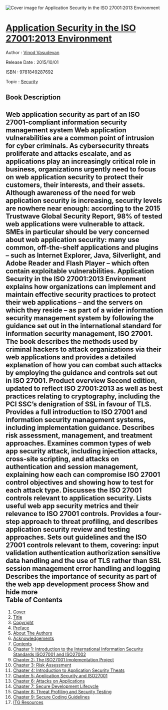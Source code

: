 ![Cover image for Application Security in the ISO 27001:2013 Environment](https://imgdetail.ebookreading.net/cover/cover/security/EB9781849287692.jpg)

[Application Security in the ISO 27001:2013 Environment](https://ebookreading.net/view/book/Application+Security+in+the+ISO+27001%3A2013+Environment-EB9781849287692_1.html "Application Security in the ISO 27001:2013 Environment")
====================================================================================================================

Author : [Vinod Vasudevan](https://ebookreading.net/search/author/Vinod+Vasudevan)

Release Date : 2015/10/01

ISBN : 9781849287692

Topic : [Security](https://ebookreading.net/search/category/security)

Book Description
-----------------

 Web application security as part of an ISO 27001-compliant information security management system  Web application vulnerabilities are a common point of intrusion for cyber criminals. As cybersecurity threats proliferate and attacks escalate, and as applications play an increasingly critical role in business, organizations urgently need to focus on web application security to protect their customers, their interests, and their assets.  Although awareness of the need for web application security is increasing, security levels are nowhere near enough: according to the 2015 Trustwave Global Security Report, 98% of tested web applications were vulnerable to attack.  SMEs in particular should be very concerned about web application security: many use common, off-the-shelf applications and plugins &#8211; such as Internet Explorer, Java, Silverlight, and Adobe Reader and Flash Player &#8211; which often contain exploitable vulnerabilities.  Application Security in the ISO 27001:2013 Environment explains how organizations can implement and maintain effective security practices to protect their web applications &#8211; and the servers on which they reside &#8211; as part of a wider information security management system by following the guidance set out in the international standard for information security management, ISO 27001.  The book describes the methods used by criminal hackers to attack organizations via their web applications and provides a detailed explanation of how you can combat such attacks by employing the guidance and controls set out in ISO 27001.     Product overview  Second edition, updated to reflect ISO 27001:2013 as well as best practices relating to cryptography, including the PCI SSC&#8217;s denigration of SSL in favour of TLS. Provides a full introduction to ISO 27001 and information security management systems, including implementation guidance. Describes risk assessment, management, and treatment approaches. Examines common types of web app security attack, including injection attacks, cross-site scripting, and attacks on authentication and session management, explaining how each can compromise ISO 27001 control objectives and showing how to test for each attack type. Discusses the ISO 27001 controls relevant to application security. Lists useful web app security metrics and their relevance to ISO 27001 controls. Provides a four-step approach to threat profiling, and describes application security review and testing approaches. Sets out guidelines and the ISO 27001 controls relevant to them, covering: input validation authentication authorization sensitive data handling and the use of TLS rather than SSL session management error handling and logging Describes the importance of security as part of the web app development process        Show and hide more                
Table of Contents
-----------------

1. [Cover](https://ebookreading.net/view/book/Application+Security+in+the+ISO+27001%3A2013+Environment-EB9781849287692_1.html)
1. [Title](https://ebookreading.net/view/book/Application+Security+in+the+ISO+27001%3A2013+Environment-EB9781849287692_3.html)
1. [Copyright](https://ebookreading.net/view/book/Application+Security+in+the+ISO+27001%3A2013+Environment-EB9781849287692_4.html)
1. [Preface](https://ebookreading.net/view/book/Application+Security+in+the+ISO+27001%3A2013+Environment-EB9781849287692_5.html)
1. [About The Authors](https://ebookreading.net/view/book/Application+Security+in+the+ISO+27001%3A2013+Environment-EB9781849287692_6.html)
1. [Acknowledgements](https://ebookreading.net/view/book/Application+Security+in+the+ISO+27001%3A2013+Environment-EB9781849287692_7.html)
1. [Contents](https://ebookreading.net/view/book/Application+Security+in+the+ISO+27001%3A2013+Environment-EB9781849287692_8.html)
1. [Chapter 1: Introduction to the International Information Security Standards ISO27001 and ISO27002](https://ebookreading.net/view/book/Application+Security+in+the+ISO+27001%3A2013+Environment-EB9781849287692_9.html)
1. [Chapter 2: The ISO27001 Implementation Project](https://ebookreading.net/view/book/Application+Security+in+the+ISO+27001%3A2013+Environment-EB9781849287692_10.html)
1. [Chapter 3: Risk Assessment](https://ebookreading.net/view/book/Application+Security+in+the+ISO+27001%3A2013+Environment-EB9781849287692_11.html)
1. [Chapter 4: Introduction to Application Security Theats ](https://ebookreading.net/view/book/Application+Security+in+the+ISO+27001%3A2013+Environment-EB9781849287692_12.html)
1. [Chapter 5: Application Security and ISO27001](https://ebookreading.net/view/book/Application+Security+in+the+ISO+27001%3A2013+Environment-EB9781849287692_13.html)
1. [Chapter 6: Attacks on Applications](https://ebookreading.net/view/book/Application+Security+in+the+ISO+27001%3A2013+Environment-EB9781849287692_14.html)
1. [Chapter 7: Secure Development Lifecycle](https://ebookreading.net/view/book/Application+Security+in+the+ISO+27001%3A2013+Environment-EB9781849287692_15.html)
1. [Chapter 8: Threat Profiling and Security Testing](https://ebookreading.net/view/book/Application+Security+in+the+ISO+27001%3A2013+Environment-EB9781849287692_16.html)
1. [Chapter 9: Secure Coding Guidelines](https://ebookreading.net/view/book/Application+Security+in+the+ISO+27001%3A2013+Environment-EB9781849287692_17.html)
1. [ITG Resources](https://ebookreading.net/view/book/Application+Security+in+the+ISO+27001%3A2013+Environment-EB9781849287692_18.html)
